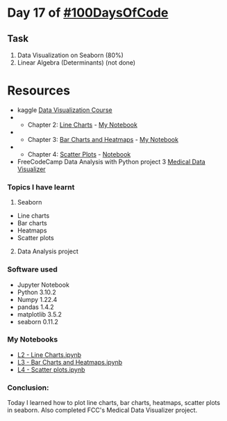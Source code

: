 # Day 17 of [#100DaysOfCode](https://twitter.com/Param3021/status/1538797665042980866)

## Task
1. Data Visualization on Seaborn    (80%)
2. Linear Algebra (Determinants)    (not done)

# Resources
- kaggle [Data Visualization Course](https://www.kaggle.com/learn/data-visualization)
- - Chapter 2: [Line Charts](https://www.kaggle.com/code/alexisbcook/line-charts) - [My Notebook](https://www.kaggle.com/param302/exercise-hello-seaborn)
- - Chapter 3: [Bar Charts and Heatmaps](https://www.kaggle.com/code/alexisbcook/bar-charts-and-heatmaps) - [My Notebook](https://www.kaggle.com/param302/exercise-bar-charts-and-heatmaps)
- - Chapter 4: [Scatter Plots](https://www.kaggle.com/code/alexisbcook/scatter-plots) - [Notebook](https://www.kaggle.com/param302/exercise-scatter-plots)
- FreeCodeCamp Data Analysis with Python project 3 [Medical Data Visualizer](https://www.freecodecamp.org/learn/data-analysis-with-python/data-analysis-with-python-projects/medical-data-visualizer)

### Topics I have learnt
1. Seaborn
- Line charts
- Bar charts
- Heatmaps
- Scatter plots
2. Data Analysis project

### Software used
- Jupyter Notebook
- Python 3.10.2
- Numpy 1.22.4
- pandas 1.4.2
- matplotlib 3.5.2
- seaborn 0.11.2

### My Notebooks
- [L2 - Line Charts.ipynb](./L2%20-%20Line%20Charts.ipynb)
- [L3 - Bar Charts and Heatmaps.ipynb](./L3%20-%20Bar%20Charts%20and%20Heatmaps.ipynb)
- [L4 - Scatter plots.ipynb](./L4%20-%20Scatter%20plots.ipynb)


### Conclusion:
Today I learned how to plot line charts, bar charts, heatmaps, scatter plots in seaborn. Also completed FCC's Medical Data Visualizer project.



